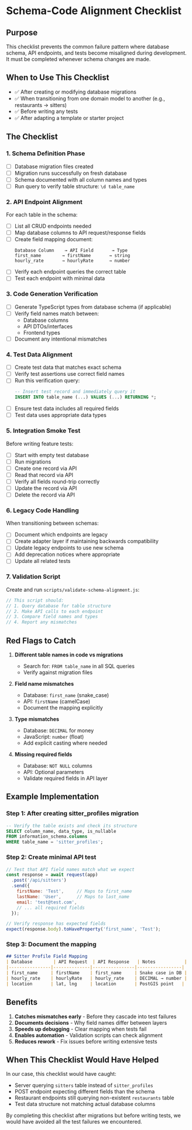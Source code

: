 # Schema-Code Alignment Checklist

## Purpose
This checklist prevents the common failure pattern where database schema, API endpoints, and tests become misaligned during development. It must be completed whenever schema changes are made.

## When to Use This Checklist
- ✅ After creating or modifying database migrations
- ✅ When transitioning from one domain model to another (e.g., restaurants → sitters)
- ✅ Before writing any tests
- ✅ After adapting a template or starter project

## The Checklist

### 1. Schema Definition Phase
- [ ] Database migration files created
- [ ] Migration runs successfully on fresh database
- [ ] Schema documented with all column names and types
- [ ] Run query to verify table structure: `\d table_name`

### 2. API Endpoint Alignment
For each table in the schema:
- [ ] List all CRUD endpoints needed
- [ ] Map database columns to API request/response fields
- [ ] Create field mapping document:
  ```
  Database Column    → API Field       → Type
  first_name        → firstName       → string
  hourly_rate       → hourlyRate      → number
  ```
- [ ] Verify each endpoint queries the correct table
- [ ] Test each endpoint with minimal data

### 3. Code Generation Verification
- [ ] Generate TypeScript types from database schema (if applicable)
- [ ] Verify field names match between:
  - Database columns
  - API DTOs/interfaces
  - Frontend types
- [ ] Document any intentional mismatches

### 4. Test Data Alignment
- [ ] Create test data that matches exact schema
- [ ] Verify test assertions use correct field names
- [ ] Run this verification query:
  ```sql
  -- Insert test record and immediately query it
  INSERT INTO table_name (...) VALUES (...) RETURNING *;
  ```
- [ ] Ensure test data includes all required fields
- [ ] Test data uses appropriate data types

### 5. Integration Smoke Test
Before writing feature tests:
- [ ] Start with empty test database
- [ ] Run migrations
- [ ] Create one record via API
- [ ] Read that record via API
- [ ] Verify all fields round-trip correctly
- [ ] Update the record via API
- [ ] Delete the record via API

### 6. Legacy Code Handling
When transitioning between schemas:
- [ ] Document which endpoints are legacy
- [ ] Create adapter layer if maintaining backwards compatibility
- [ ] Update legacy endpoints to use new schema
- [ ] Add deprecation notices where appropriate
- [ ] Update all related tests

### 7. Validation Script
Create and run `scripts/validate-schema-alignment.js`:
```javascript
// This script should:
// 1. Query database for table structure
// 2. Make API calls to each endpoint
// 3. Compare field names and types
// 4. Report any mismatches
```

## Red Flags to Catch

1. **Different table names in code vs migrations**
   - Search for: `FROM table_name` in all SQL queries
   - Verify against migration files

2. **Field name mismatches**
   - Database: `first_name` (snake_case)
   - API: `firstName` (camelCase)
   - Document the mapping explicitly

3. **Type mismatches**
   - Database: `DECIMAL` for money
   - JavaScript: `number` (float)
   - Add explicit casting where needed

4. **Missing required fields**
   - Database: `NOT NULL` columns
   - API: Optional parameters
   - Validate required fields in API layer

## Example Implementation

### Step 1: After creating sitter_profiles migration
```sql
-- Verify the table exists and check its structure
SELECT column_name, data_type, is_nullable 
FROM information_schema.columns 
WHERE table_name = 'sitter_profiles';
```

### Step 2: Create minimal API test
```javascript
// Test that API field names match what we expect
const response = await request(app)
  .post('/api/sitters')
  .send({
    firstName: 'Test',     // Maps to first_name
    lastName: 'User',      // Maps to last_name
    email: 'test@test.com',
    // ... all required fields
  });

// Verify response has expected fields
expect(response.body).toHaveProperty('first_name', 'Test');
```

### Step 3: Document the mapping
```markdown
## Sitter Profile Field Mapping
| Database        | API Request  | API Response   | Notes           |
|----------------|--------------|----------------|-----------------|
| first_name     | firstName    | first_name     | Snake case in DB |
| hourly_rate    | hourlyRate   | hourly_rate    | DECIMAL → number |
| location       | lat, lng     | location       | PostGIS point   |
```

## Benefits

1. **Catches mismatches early** - Before they cascade into test failures
2. **Documents decisions** - Why field names differ between layers
3. **Speeds up debugging** - Clear mapping when tests fail
4. **Enables automation** - Validation scripts can check alignment
5. **Reduces rework** - Fix issues before writing extensive tests

## When This Checklist Would Have Helped

In our case, this checklist would have caught:
- Server querying `sitters` table instead of `sitter_profiles`
- POST endpoint expecting different fields than the schema
- Restaurant endpoints still querying non-existent `restaurants` table
- Test data structure not matching actual database columns

By completing this checklist after migrations but before writing tests, we would have avoided all the test failures we encountered.